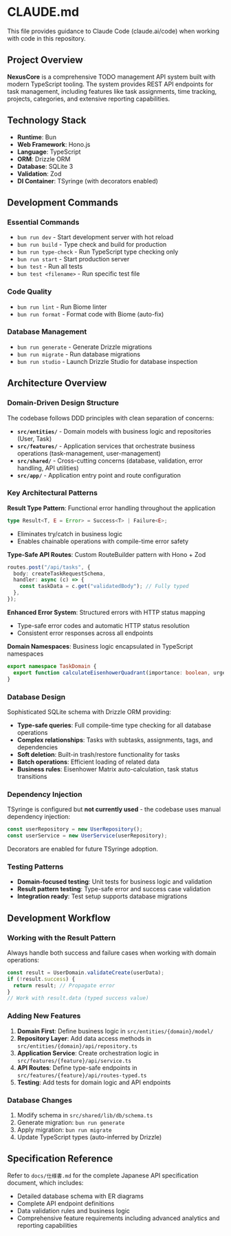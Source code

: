 # CLAUDE.md

This file provides guidance to Claude Code (claude.ai/code) when working with code in this repository.

## Project Overview

**NexusCore** is a comprehensive TODO management API system built with modern TypeScript tooling. The system provides REST API endpoints for task management, including features like task assignments, time tracking, projects, categories, and extensive reporting capabilities.

## Technology Stack

- **Runtime**: Bun
- **Web Framework**: Hono.js
- **Language**: TypeScript
- **ORM**: Drizzle ORM
- **Database**: SQLite 3
- **Validation**: Zod
- **DI Container**: TSyringe (with decorators enabled)

## Development Commands

### Essential Commands
- `bun run dev` - Start development server with hot reload
- `bun run build` - Type check and build for production
- `bun run type-check` - Run TypeScript type checking only
- `bun run start` - Start production server
- `bun test` - Run all tests
- `bun test <filename>` - Run specific test file

### Code Quality
- `bun run lint` - Run Biome linter
- `bun run format` - Format code with Biome (auto-fix)

### Database Management
- `bun run generate` - Generate Drizzle migrations
- `bun run migrate` - Run database migrations
- `bun run studio` - Launch Drizzle Studio for database inspection

## Architecture Overview

### Domain-Driven Design Structure
The codebase follows DDD principles with clean separation of concerns:

- **`src/entities/`** - Domain models with business logic and repositories (User, Task)
- **`src/features/`** - Application services that orchestrate business operations (task-management, user-management)
- **`src/shared/`** - Cross-cutting concerns (database, validation, error handling, API utilities)
- **`src/app/`** - Application entry point and route configuration

### Key Architectural Patterns

**Result Type Pattern**: Functional error handling throughout the application
```typescript
type Result<T, E = Error> = Success<T> | Failure<E>;
```
- Eliminates try/catch in business logic
- Enables chainable operations with compile-time error safety

**Type-Safe API Routes**: Custom RouteBuilder pattern with Hono + Zod
```typescript
routes.post("/api/tasks", {
  body: createTaskRequestSchema,
  handler: async (c) => {
    const taskData = c.get("validatedBody"); // Fully typed
  },
});
```

**Enhanced Error System**: Structured errors with HTTP status mapping
- Type-safe error codes and automatic HTTP status resolution
- Consistent error responses across all endpoints

**Domain Namespaces**: Business logic encapsulated in TypeScript namespaces
```typescript
export namespace TaskDomain {
  export function calculateEisenhowerQuadrant(importance: boolean, urgency: boolean): EisenhowerQuadrant
}
```

### Database Design
Sophisticated SQLite schema with Drizzle ORM providing:
- **Type-safe queries**: Full compile-time type checking for all database operations
- **Complex relationships**: Tasks with subtasks, assignments, tags, and dependencies
- **Soft deletion**: Built-in trash/restore functionality for tasks
- **Batch operations**: Efficient loading of related data
- **Business rules**: Eisenhower Matrix auto-calculation, task status transitions

### Dependency Injection
TSyringe is configured but **not currently used** - the codebase uses manual dependency injection:
```typescript
const userRepository = new UserRepository();
const userService = new UserService(userRepository);
```
Decorators are enabled for future TSyringe adoption.

### Testing Patterns
- **Domain-focused testing**: Unit tests for business logic and validation
- **Result pattern testing**: Type-safe error and success case validation
- **Integration ready**: Test setup supports database migrations

## Development Workflow

### Working with the Result Pattern
Always handle both success and failure cases when working with domain operations:
```typescript
const result = UserDomain.validateCreate(userData);
if (!result.success) {
  return result; // Propagate error
}
// Work with result.data (typed success value)
```

### Adding New Features
1. **Domain First**: Define business logic in `src/entities/{domain}/model/`
2. **Repository Layer**: Add data access methods in `src/entities/{domain}/api/repository.ts`
3. **Application Service**: Create orchestration logic in `src/features/{feature}/api/service.ts`
4. **API Routes**: Define type-safe endpoints in `src/features/{feature}/api/routes-typed.ts`
5. **Testing**: Add tests for domain logic and API endpoints

### Database Changes
1. Modify schema in `src/shared/lib/db/schema.ts`
2. Generate migration: `bun run generate`
3. Apply migration: `bun run migrate`
4. Update TypeScript types (auto-inferred by Drizzle)

## Specification Reference

Refer to `docs/仕様書.md` for the complete Japanese API specification document, which includes:
- Detailed database schema with ER diagrams  
- Complete API endpoint definitions
- Data validation rules and business logic
- Comprehensive feature requirements including advanced analytics and reporting capabilities